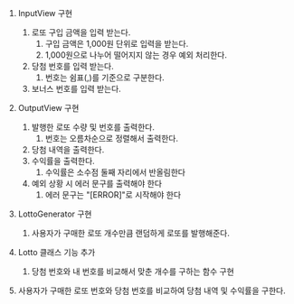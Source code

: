 1. InputView 구현
   1. 로또 구입 금액을 입력 받는다.
      1. 구입 금액은 1,000원 단위로 입력을 받는다.
      2. 1,000원으로 나누어 떨어지지 않는 경우 예외 처리한다.
   2. 당첨 번호를 입력 받는다.
      1. 번호는 쉼표(,)를 기준으로 구분한다.
   3. 보너스 번호를 입력 받는다.

2. OutputView 구현
   1. 발행한 로또 수량 및 번호를 출력한다.
      1. 번호는 오름차순으로 정렬해서 출력한다.
   2. 당첨 내역을 출력한다.
   3. 수익률을 출력한다.
      1. 수익률은 소수점 둘째 자리에서 반올림한다
   4. 예외 상황 시 에러 문구를 출력해야 한다
      1. 에러 문구는 "[ERROR]"로 시작해야 한다

3. LottoGenerator 구현
   1. 사용자가 구매한 로또 개수만큼 랜덤하게 로또를 발행해준다. 

4. Lotto 클래스 기능 추가
   1. 당첨 번호와 내 번호를 비교해서 맞춘 개수를 구하는 함수 구현

5. 사용자가 구매한 로또 번호와 당첨 번호를 비교하여 당첨 내역 및 수익률을 구한다.

